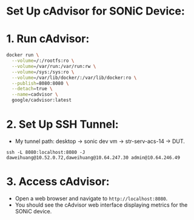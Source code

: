 # Set Up cAdvisor for SONiC Device:

# 1. Run cAdvisor:
```bash
docker run \
  --volume=/:/rootfs:ro \
  --volume=/var/run:/var/run:rw \
  --volume=/sys:/sys:ro \
  --volume=/var/lib/docker/:/var/lib/docker:ro \
  --publish=8080:8080 \
  --detach=true \
  --name=cadvisor \
  google/cadvisor:latest
```
# 2. Set Up SSH Tunnel:

* My tunnel path: desktop -> sonic dev vm -> str-serv-acs-14 -> DUT.
```
ssh -L 8080:localhost:8080 -J daweihuang@10.52.0.72,daweihuang@10.64.247.30 admin@10.64.246.49
```

# 3. Access cAdvisor:
* Open a web browser and navigate to `http://localhost:8080`.
* You should see the cAdvisor web interface displaying metrics for the SONiC device.